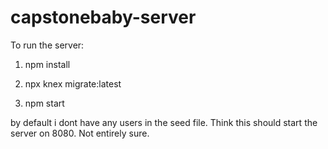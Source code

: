 # capstonebaby-server


To run the server:

1) npm install

2) npx knex migrate:latest

3) npm start

by default i dont have any users in the seed file. Think this should start the server on 8080. Not entirely sure.
